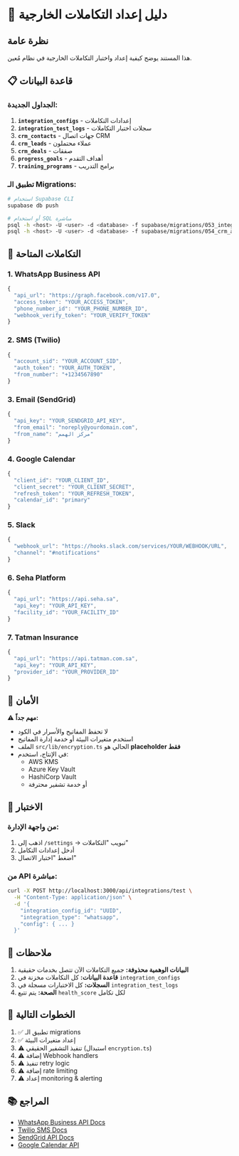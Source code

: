# 🔌 دليل إعداد التكاملات الخارجية

## نظرة عامة

هذا المستند يوضح كيفية إعداد واختبار التكاملات الخارجية في نظام مُعين.

## 📋 قاعدة البيانات

### الجداول الجديدة:

1. **`integration_configs`** - إعدادات التكاملات
2. **`integration_test_logs`** - سجلات اختبار التكاملات
3. **`crm_contacts`** - جهات اتصال CRM
4. **`crm_leads`** - عملاء محتملون
5. **`crm_deals`** - صفقات
6. **`progress_goals`** - أهداف التقدم
7. **`training_programs`** - برامج التدريب

### تطبيق الـ Migrations:

```bash
# استخدام Supabase CLI
supabase db push

# أو استخدام SQL مباشرة
psql -h <host> -U <user> -d <database> -f supabase/migrations/053_integration_configs.sql
psql -h <host> -U <user> -d <database> -f supabase/migrations/054_crm_and_health_tables.sql
```

## 🔧 التكاملات المتاحة

### 1. WhatsApp Business API
```typescript
{
  "api_url": "https://graph.facebook.com/v17.0",
  "access_token": "YOUR_ACCESS_TOKEN",
  "phone_number_id": "YOUR_PHONE_NUMBER_ID",
  "webhook_verify_token": "YOUR_VERIFY_TOKEN"
}
```

### 2. SMS (Twilio)
```typescript
{
  "account_sid": "YOUR_ACCOUNT_SID",
  "auth_token": "YOUR_AUTH_TOKEN",
  "from_number": "+1234567890"
}
```

### 3. Email (SendGrid)
```typescript
{
  "api_key": "YOUR_SENDGRID_API_KEY",
  "from_email": "noreply@yourdomain.com",
  "from_name": "مركز الهمم"
}
```

### 4. Google Calendar
```typescript
{
  "client_id": "YOUR_CLIENT_ID",
  "client_secret": "YOUR_CLIENT_SECRET",
  "refresh_token": "YOUR_REFRESH_TOKEN",
  "calendar_id": "primary"
}
```

### 5. Slack
```typescript
{
  "webhook_url": "https://hooks.slack.com/services/YOUR/WEBHOOK/URL",
  "channel": "#notifications"
}
```

### 6. Seha Platform
```typescript
{
  "api_url": "https://api.seha.sa",
  "api_key": "YOUR_API_KEY",
  "facility_id": "YOUR_FACILITY_ID"
}
```

### 7. Tatman Insurance
```typescript
{
  "api_url": "https://api.tatman.com.sa",
  "api_key": "YOUR_API_KEY",
  "provider_id": "YOUR_PROVIDER_ID"
}
```

## 🔐 الأمان

⚠️ **مهم جداً:**
- لا تحفظ المفاتيح والأسرار في الكود
- استخدم متغيرات البيئة أو خدمة إدارة المفاتيح
- الملف `src/lib/encryption.ts` الحالي هو **placeholder فقط**
- في الإنتاج، استخدم:
  - AWS KMS
  - Azure Key Vault
  - HashiCorp Vault
  - أو خدمة تشفير محترفة

## 🧪 الاختبار

### من واجهة الإدارة:
1. اذهب إلى `/settings` → تبويب "التكاملات"
2. أدخل إعدادات التكامل
3. اضغط "اختبار الاتصال"

### من API مباشرة:
```bash
curl -X POST http://localhost:3000/api/integrations/test \
  -H "Content-Type: application/json" \
  -d '{
    "integration_config_id": "UUID",
    "integration_type": "whatsapp",
    "config": { ... }
  }'
```

## 📝 ملاحظات

1. **البيانات الوهمية محذوفة:** جميع التكاملات الآن تتصل بخدمات حقيقية
2. **قاعدة البيانات:** كل التكاملات مخزنة في `integration_configs`
3. **السجلات:** كل الاختبارات مسجلة في `integration_test_logs`
4. **الصحة:** يتم تتبع `health_score` لكل تكامل

## 🚀 الخطوات التالية

1. ✅ تطبيق الـ migrations
2. ✅ إعداد متغيرات البيئة
3. ⚠️ تنفيذ التشفير الحقيقي (استبدال `encryption.ts`)
4. ⚠️ إضافة Webhook handlers
5. ⚠️ تنفيذ retry logic
6. ⚠️ إضافة rate limiting
7. ⚠️ إعداد monitoring & alerting

## 📚 المراجع

- [WhatsApp Business API Docs](https://developers.facebook.com/docs/whatsapp)
- [Twilio SMS Docs](https://www.twilio.com/docs/sms)
- [SendGrid API Docs](https://docs.sendgrid.com/)
- [Google Calendar API](https://developers.google.com/calendar)
